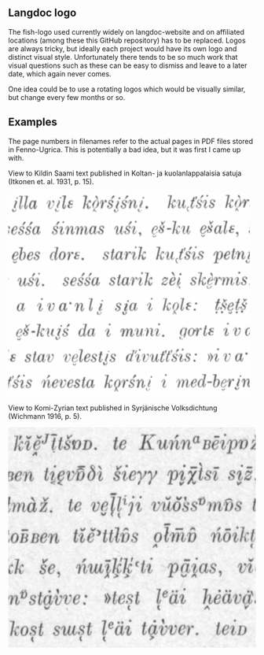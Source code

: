 ## Langdoc logo

The fish-logo used currently widely on langdoc-website and on affiliated locations (among these this GitHub repository) has to be replaced. Logos are always tricky, but ideally each project would have its own logo and distinct visual style. Unfortunately there tends to be so much work that visual questions such as these can be easy to dismiss and leave to a later date, which again never comes.

One idea could be to use a rotating logos which would be visually similar, but change every few months or so.

## Examples

The page numbers in filenames refer to the actual pages in PDF files stored in Fenno-Ugrica. This is potentially a bad idea, but it was first I came up with.

View to Kildin Saami text published in Koltan- ja kuolanlappalaisia satuja (Itkonen et. al. 1931, p. 15).

![SUST_60-15.png](SUST_60-15.png)

View to Komi-Zyrian text published in Syrjänische Volksdichtung (Wichmann 1916, p. 5).

![SUST_38-16.png](SUST_38-16.png)